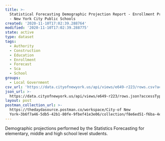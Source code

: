 ```yaml
---
title: >-
  Statistical Forecasting Demographic Projection Report - Enrollment Projections
  - New York City Public Schools
created: '2020-11-10T17:02:39.288764'
modified: '2020-11-10T17:02:39.288775'
state: active
type: dataset
tags:
  - Authority
  - Construction
  - Education
  - Enrollment
  - Forecast
  - Sca
  - School
groups:
  - Local Government
csv_url: 'https://data.cityofnewyork.us/api/views/e649-r223/rows.csv?accessType=DOWNLOAD'
json_url: >-
  https://data.cityofnewyork.us/api/views/e649-r223/rows.json?accessType=DOWNLOAD
layout: post
postman_collection_url: >-
  https://thedaydasource.postman.co/workspace/City-of New
  York~3b6f7a46-5db5-42b1-80fe-9fbef41e3e06/collection/f8e6ed51-f6ba-4e36-9a5d-fb7fec6531ad
---
```

Demographic projections performed by the Statistics Forecasting for elementary, middle and high school level students.
